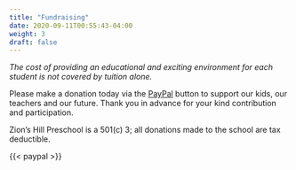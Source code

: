 ```yaml
---
title: "Fundraising"
date: 2020-09-11T00:55:43-04:00
weight: 3
draft: false
---
```


*The cost of providing an educational and exciting environment for each student is not covered by tuition alone.*

Please make a donation today via the [PayPal](https://www.paypal.com/cgi-bin/webscr?cmd=_s-xclick&hosted_button_id=7C2YUD2MB3WPS) button to support our kids, our teachers and our future.  Thank you in advance for your kind contribution and participation.

Zion’s Hill Preschool is a 501(c) 3; all donations made to the school are tax deductible.

{{< paypal >}}
